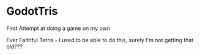 # GodotTris
First Attempt at doing a game on my own

Ever Faithful Tetris - I used to be able to do this, surely I'm not getting that old???
